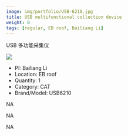 ```yaml
---
image: img/portfolio/USB-6210.jpg
title: USB multifunctional collection device
weight: 0
tags: [regular, EB roof, Bailiang Li]
---
```


USB 多功能采集仪

<!--more-->

![](../../img/portfolio/USB-6210.jpg)

- PI: Bailiang Li
- Location: EB roof
- Quantity: 1
- Category: CAT
- Brand/Model: USB6210

NA

NA

NA
